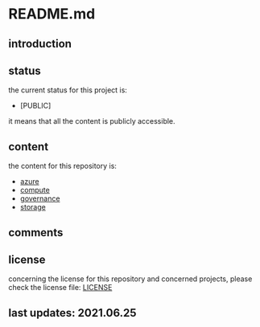 
# README.md

## introduction

## status

the current status for this project is:

- [PUBLIC]

it means that all the content is publicly accessible.

## content

the content for this repository is:

- [azure](https://github.com/ropy1971/azure-policy/tree/main/azure)
- [compute](https://github.com/ropy1971/azure-policy/tree/main/compute)
- [governance](https://github.com/ropy1971/azure-policy/tree/main/governance)
- [storage](https://github.com/ropy1971/azure-policy/tree/main/storage)

## comments

## license

concerning the license for this repository and concerned projects, please check the license file: [LICENSE](https://github.com/ropy1971/azure-policy/blob/main/LICENSE)

## last updates: 2021.06.25
